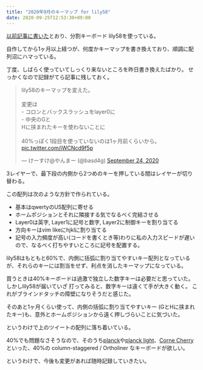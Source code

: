 ```yaml
---
title: "2020年9月のキーマップ for lily58"
date: 2020-09-25T12:53:30+09:00
---
```


[以前記事に書いた](/posts/lily58-pro-ble/)とおり、分割キーボード lily58を使っている。

自作してから1ヶ月以上経つが、何度かキーマップを書き換えており、順調に配列沼にハマっている。

丁度、しばらく使っていてしっくり来ないところを昨日書き換えたばかり。
せっかくなので記録がてら記事に残しておく。

<blockquote class="twitter-tweet"><p lang="ja" dir="ltr">lily58のキーマップを変えた。<br><br>変更は<br>- コロンとバックスラッシュをlayer0に<br>- 中央のGと<br>Hに挟まれたキーを使わないことに<br><br>40%っぽく1段目を使っていないのは1ヶ月前くらいから。 <a href="https://t.co/jWCNcd9f5p">pic.twitter.com/jWCNcd9f5p</a></p>&mdash; けーすけ@やんまー (@basd4g) <a href="https://twitter.com/basd4g/status/1309153335530848256?ref_src=twsrc%5Etfw">September 24, 2020</a></blockquote> <script async src="https://platform.twitter.com/widgets.js" charset="utf-8"></script>

3レイヤーで、最下段の内側から2つめのキーを押している間はレイヤーが切り替わる。

この配列は次のような方針で作られている。

- 基本はqwertyのUS配列に寄せる
- ホームポジションとそれに隣接する気でなるべく完結させる
- Layer0は英字, Layer1に記号と数字, Layer2に制御キーを割り当てる
- 方向キーはvim likeにhjklに割り当てる
- 記号の入力頻度が高い(コードを書くとき等)わりに私の入力スピードが遅いので、なるべく打ちやすいところに記号を配置する。

lily58はもともと60%で、内側に括弧に割り当てやすいキー配列となっているが、それらのキーには割当をせず、利点を消したキーマップになっている。

買うときは40%キーボードは過激で独立した数字キーは必要だと思っていた。
しかしlily58が届いていざ 打ってみると、数字キーは遠くて手が大きく動く。
これがブラインドタッチの障壁になりそうだと感じた。

そのあと1ヶ月くらい使って、内側の括弧に割り当てやすいキー (GとHに挟まれたキー)も、意外とホームポジションから遠く押しづらいことに気づいた。

というわけで上のツイートの配列に落ち着いている。

40%でも問題なさそうなので、そのうち[planck](https://olkb.com/collections/planck)や[planck light](https://drop.com/buy/massdrop-x-olkb-planck-light-mechanical-keyboard)、[Corne Cherry](https://yushakobo.jp/shop/corne-cherry/)といった、40%の column-staggered / Ortholiner なキーボードが欲しい。

というわけで、今後も変更があれば随時記録していきたい。
